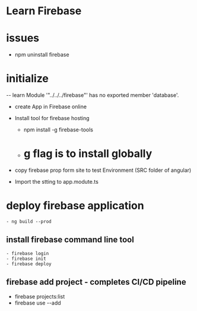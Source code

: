 # Learn Firebase

# issues
- npm uninstall firebase

# initialize
-- learn  Module '"../../../firebase"' has no exported member 'database'.
- create App in Firebase online
- Install tool for firebase hosting
    - npm install -g firebase-tools
    - # g flag is to install globally

- copy firebase prop form site to test Environment (SRC folder of angular)
- Import the stting to app.modute.ts 

# deploy firebase application
    - ng build --prod
## install firebase command line tool
    - firebase login
    - firebase init
    - firebase deploy

## firebase add project - completes CI/CD pipeline
 - firebase projects:list
 - firebase use --add

